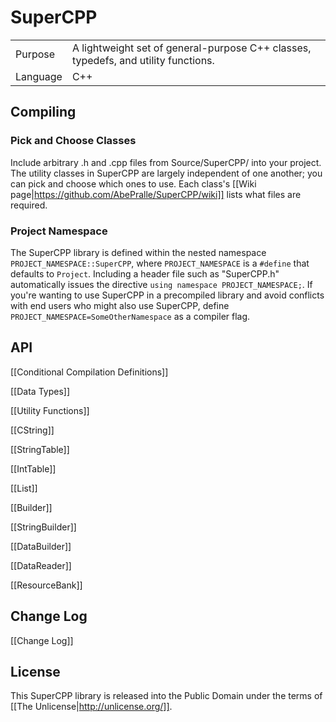 # SuperCPP
<table>
  <tr>
    <td>Purpose</td>
    <td>A lightweight set of general-purpose C++ classes, typedefs, and utility functions.</td>
  </tr>
  <tr>
    <td>Language</td>
    <td>C++</td>
  </tr>
</table>

## Compiling

### Pick and Choose Classes
Include arbitrary .h and .cpp files from Source/SuperCPP/ into your project.  The utility classes in SuperCPP are largely independent of one another; you can pick and choose which ones to use.  Each class's [[Wiki page|https://github.com/AbePralle/SuperCPP/wiki]] lists what files are required.

### Project Namespace
The SuperCPP library is defined within the nested namespace `PROJECT_NAMESPACE::SuperCPP`, where `PROJECT_NAMESPACE` is a `#define` that defaults to `Project`.  Including a header file such as "SuperCPP.h" automatically issues the directive `using namespace PROJECT_NAMESPACE;`.  If you're wanting to use SuperCPP in a precompiled library and avoid conflicts with end users who might also use SuperCPP, define `PROJECT_NAMESPACE=SomeOtherNamespace` as a compiler flag.

## API
[[Conditional Compilation Definitions]]

[[Data Types]]

[[Utility Functions]]

[[CString]]

[[StringTable]]

[[IntTable]]

[[List]]

[[Builder]]

[[StringBuilder]]

[[DataBuilder]]

[[DataReader]]

[[ResourceBank]]

## Change Log
[[Change Log]]

## License
This SuperCPP library is released into the Public Domain under the terms of [[The Unlicense|http://unlicense.org/]].
